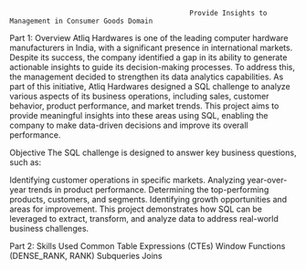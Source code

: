                                                 Provide Insights to Management in Consumer Goods Domain
Part 1: Overview
Atliq Hardwares is one of the leading computer hardware manufacturers in India, with a significant presence in international markets. Despite its success, the company identified a gap in its ability to generate actionable insights to guide its decision-making processes. 
To address this, the management decided to strengthen its data analytics capabilities. As part of this initiative, Atliq Hardwares designed a SQL challenge to analyze various aspects of its business operations, including sales, customer behavior, product performance, and market trends. This project aims to provide meaningful insights into these areas using SQL, enabling the company to make data-driven decisions and improve its overall performance.

Objective
The SQL challenge is designed to answer key business questions, such as:

Identifying customer operations in specific markets.
Analyzing year-over-year trends in product performance.
Determining the top-performing products, customers, and segments.
Identifying growth opportunities and areas for improvement.
This project demonstrates how SQL can be leveraged to extract, transform, and analyze data to address real-world business challenges.

Part 2: Skills Used
Common Table Expressions (CTEs)
Window Functions (DENSE_RANK, RANK)
Subqueries
Joins
																												

